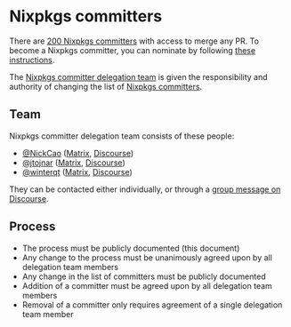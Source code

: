 # Nixpkgs committers

There are [200 Nixpkgs committers](https://github.com/NixOS/nixpkgs-committers/tree/main/members) with access to merge any PR.
To become a Nixpkgs committer, you can nominate by following [these instructions](https://github.com/NixOS/nixpkgs-committers?tab=readme-ov-file#nominations).

The [Nixpkgs committer delegation team](#team) is given the responsibility and authority of changing the list of [Nixpkgs committers](https://github.com/orgs/NixOS/teams/nixpkgs-committers).

## Team

Nixpkgs committer delegation team consists of these people:
<!-- Keep this list in sync with the codeowners of this file! -->
- [@NickCao](https://github.com/NickCao) ([Matrix](https://matrix.to/#/@nickcao:nichi.co), [Discourse](https://discourse.nixos.org/u/nickcao))
- [@jtojnar](https://github.com/jtojnar) ([Matrix](https://matrix.to/#/@jtojnar:matrix.org), [Discourse](https://discourse.nixos.org/u/jtojnar))
- [@winterqt](https://github.com/winterqt) ([Matrix](https://matrix.to/#/@winter:catgirl.cloud), [Discourse](https://discourse.nixos.org/u/winter))

They can be contacted either individually, or through a [group message on Discourse](https://discourse.nixos.org/g/nixpkgs-nominations).

## Process
- The process must be publicly documented (this document)
- Any change to the process must be unanimously agreed upon by all delegation team members
- Any change in the list of committers must be publicly documented
- Addition of a committer must be agreed upon by all delegation team members
- Removal of a committer only requires agreement of a single delegation team member
